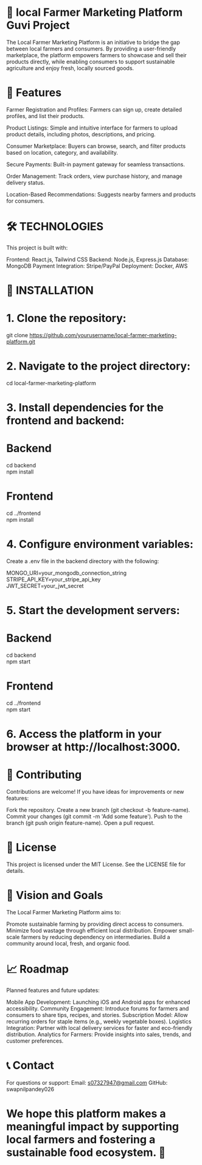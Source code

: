 # 🌾  local Farmer Marketing Platform Guvi Project
The Local Farmer Marketing Platform is an initiative to bridge the gap between local farmers and consumers. By providing a user-friendly marketplace, the platform empowers farmers to showcase and sell their products directly, while enabling consumers to support sustainable agriculture and enjoy fresh, locally sourced goods.

# 🚀 Features

Farmer Registration and Profiles: Farmers can sign up, create detailed profiles, and list their products.

Product Listings: Simple and intuitive interface for farmers to upload product details, including photos, descriptions, and pricing.

Consumer Marketplace: Buyers can browse, search, and filter products based on location, category, and availability.

Secure Payments: Built-in payment gateway for seamless transactions.

Order Management: Track orders, view purchase history, and manage delivery status.

Location-Based Recommendations: Suggests nearby farmers and products for consumers.


# 🛠 TECHNOLOGIES

This project is built with:

Frontend: React.js, Tailwind CSS
Backend: Node.js, Express.js
Database: MongoDB
Payment Integration: Stripe/PayPal
Deployment: Docker, AWS

# 🔧 INSTALLATION

 # 1. Clone the repository:

 git clone https://github.com/yourusername/local-farmer-marketing-platform.git  

# 2. Navigate to the project directory:

cd local-farmer-marketing-platform

# 3. Install dependencies for the frontend and backend:

# Backend  
cd backend  
npm install  

# Frontend  
cd ../frontend  
npm install  

# 4. Configure environment variables:
Create a .env file in the backend directory with the following:

MONGO_URI=your_mongodb_connection_string  
STRIPE_API_KEY=your_stripe_api_key  
JWT_SECRET=your_jwt_secret  

# 5. Start the development servers:

# Backend
cd backend  
npm start  

# Frontend  
cd ../frontend  
npm start  

# 6. Access the platform in your browser at http://localhost:3000.


# 🤝 Contributing
Contributions are welcome! If you have ideas for improvements or new features:

Fork the repository.
Create a new branch (git checkout -b feature-name).
Commit your changes (git commit -m 'Add some feature').
Push to the branch (git push origin feature-name).
Open a pull request.
 # 📜 License
This project is licensed under the MIT License. See the LICENSE file for details.

# 🌟 Vision and Goals
The Local Farmer Marketing Platform aims to:

Promote sustainable farming by providing direct access to consumers.
Minimize food wastage through efficient local distribution.
Empower small-scale farmers by reducing dependency on intermediaries.
Build a community around local, fresh, and organic food.
 # 📈 Roadmap
Planned features and future updates:

Mobile App Development: Launching iOS and Android apps for enhanced accessibility.
Community Engagement: Introduce forums for farmers and consumers to share tips, recipes, and stories.
Subscription Model: Allow recurring orders for staple items (e.g., weekly vegetable boxes).
Logistics Integration: Partner with local delivery services for faster and eco-friendly distribution.
Analytics for Farmers: Provide insights into sales, trends, and customer preferences.

# 📞 Contact
For questions or support:
Email: s07327947@gmail.com GitHub: swapnilpandey026

 # We hope this platform makes a meaningful impact by supporting local farmers and fostering a sustainable food ecosystem. 🌱
